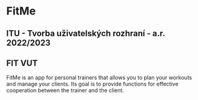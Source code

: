 # FitMe
## ITU - Tvorba uživatelských rozhraní - a.r. 2022/2023
## FIT VUT

FitMe is an app for personal trainers that allows you to plan your workouts and manage your clients. Its goal is to provide functions for effective cooperation between the trainer and the client.
